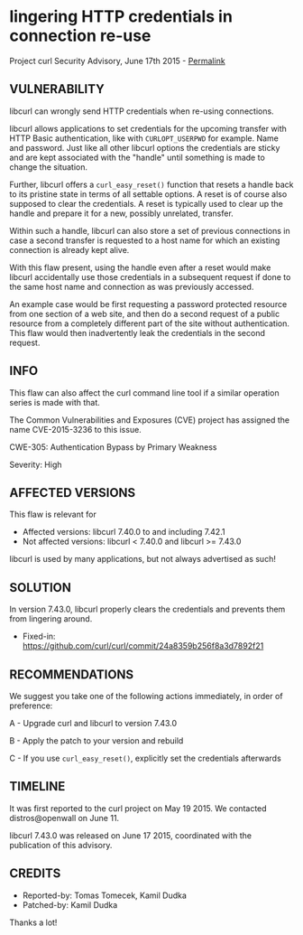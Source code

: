lingering HTTP credentials in connection re-use
===============================================

Project curl Security Advisory, June 17th 2015 -
[Permalink](https://curl.se/docs/CVE-2015-3236.html)

VULNERABILITY
-------------

libcurl can wrongly send HTTP credentials when re-using connections.

libcurl allows applications to set credentials for the upcoming transfer with
HTTP Basic authentication, like with `CURLOPT_USERPWD` for example. Name and
password. Just like all other libcurl options the credentials are sticky and
are kept associated with the "handle" until something is made to change the
situation.

Further, libcurl offers a `curl_easy_reset()` function that resets a handle
back to its pristine state in terms of all settable options. A reset is of
course also supposed to clear the credentials. A reset is typically used to
clear up the handle and prepare it for a new, possibly unrelated, transfer.

Within such a handle, libcurl can also store a set of previous connections in
case a second transfer is requested to a host name for which an existing
connection is already kept alive.

With this flaw present, using the handle even after a reset would make libcurl
accidentally use those credentials in a subsequent request if done to the same
host name and connection as was previously accessed.

An example case would be first requesting a password protected resource from
one section of a web site, and then do a second request of a public resource
from a completely different part of the site without authentication. This flaw
would then inadvertently leak the credentials in the second request.

INFO
----

This flaw can also affect the curl command line tool if a similar operation
series is made with that.

The Common Vulnerabilities and Exposures (CVE) project has assigned the name
CVE-2015-3236 to this issue.

CWE-305: Authentication Bypass by Primary Weakness

Severity: High

AFFECTED VERSIONS
-----------------

This flaw is relevant for

- Affected versions: libcurl 7.40.0 to and including 7.42.1
- Not affected versions: libcurl < 7.40.0 and libcurl >= 7.43.0

libcurl is used by many applications, but not always advertised as such!

SOLUTION
------------

In version 7.43.0, libcurl properly clears the credentials and prevents them
from lingering around.

- Fixed-in: https://github.com/curl/curl/commit/24a8359b256f8a3d7892f21

RECOMMENDATIONS
---------------

We suggest you take one of the following actions immediately, in order of
preference:

 A - Upgrade curl and libcurl to version 7.43.0

 B - Apply the patch to your version and rebuild

 C - If you use `curl_easy_reset()`, explicitly set the credentials afterwards

TIMELINE
---------

It was first reported to the curl project on May 19 2015. We contacted
distros@openwall on June 11.

libcurl 7.43.0 was released on June 17 2015, coordinated with the publication
of this advisory.

CREDITS
-------

- Reported-by: Tomas Tomecek, Kamil Dudka
- Patched-by: Kamil Dudka

Thanks a lot!
